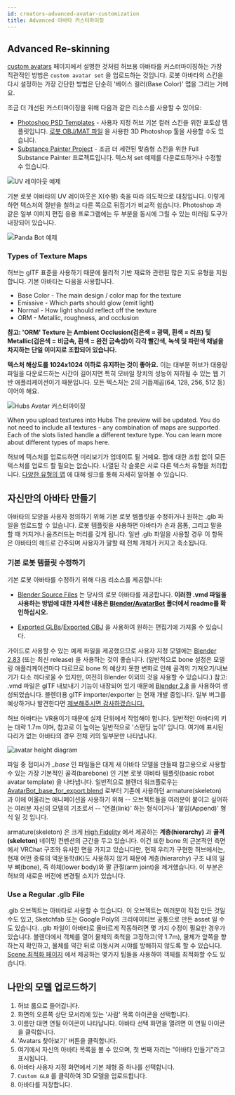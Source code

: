 ```yaml
---
id: creators-advanced-avatar-customization
title: Advanced 아바타 커스터마이징
---
```


## Advanced Re-skinning 

[custom avatars](intro-avatars.html) 페이지에서 설명한 것처럼 허브용 아바타를 커스터마이징하는 가장 직관적인 방법은 `custom avatar set` 을 업로드하는 것입니다.
로봇 아바타의 스킨을 다시 설정하는 가장 간단한 방법은 단순히 '베이스 컬러(Base Color)' 맵을 그리는 거에요.

조금 더 개선된 커스터마이징을 위해 다음과 같은 리소스를 사용할 수 있어요:

* [Photoshop PSD Templates](https://github.com/MozillaReality/hubs-avatar-pipelines/blob/master/Photoshop) - 사용자 지정 허브 기본 컬러 스킨을 위한 포토샵 템플릿입니다.
  [로봇 OBJ/MAT 파일](https://github.com/j-conrad/hubs-avatar-pipelines/tree/master/Other%20model%20formats) 을 사용한 3D Photoshop 툴을 사용할 수도 있습니다.
* [Substance Painter Project](https://github.com/MozillaReality/hubs-avatar-pipelines/blob/master/Substance) - 조금 더 세련된 맞춤형 스킨을 위한 Full Substance Painter 프로젝트입니다. 텍스처 set 예제를 다운로드하거나 수정할 수 있습니다.

![UV 레이아웃 예제](../website/static/img/UVLayout.jpg)


기본 로봇 아바타의 UV 레이아웃은 X(수평) 축을 따라 의도적으로 대칭입니다. 이렇게 하면 텍스처의 절반을 칠하고 다른 쪽으로 뒤집기가 비교적 쉽습니다. Photoshop 과 같은 일부 이미지 편집 응용 프로그램에는 두 부분을 동시에 그릴 수 있는 미러링 도구가 내장되어 있습니다.

![Panda Bot 예제](../website/static/img/PandaBot.jpg)


### Types of Texture Maps

허브는 glTF 표준을 사용하기 때문에 물리적 기반 재료와 관련된 많은 지도 유형을 지원합니다. 기본 아바타는 다음을 사용합니다.

* Base Color - The main design / color map for the texture
* Emissive - Which parts should glow (emit light)
* Normal - How light should reflect off the texture
* ORM - Metallic, roughness, and occlusion

__참고: 'ORM' Texture 는 Ambient Occlusion(검은색 = 광택, 흰색 = 러프) 및 Metallic(검은색 = 비금속, 흰색 = 완전 금속성)이 각각 빨간색, 녹색 및 파란색 채널을 차지하는 단일 이미지로 조합되어 있습니다.__

__텍스처 해상도를 1024x1024 이하로 유지하는 것이 좋아요.__ 이는 대부분 허브가 대용량 파일을 다운로드하는 시간이 길어지면 특히 모바일 장치의 성능이 저하될 수 있는 웹 기반 애플리케이션이기 때문입니다. 모든 텍스처는 2의 거듭제곱(64, 128, 256, 512 등)이어야 해요.

![Hubs Avatar 커스터마이징](../website/static/img/avatar-customization.jpeg) 

When you upload textures into Hubs The preview will be updated.
You do not need to include all textures - any combination of maps are supported.
Each of the slots listed handle a different texture type.
You can learn more about different types of maps here.

허브에 텍스처를 업로드하면 미리보기가 업데이트 될 거예요. 맵에 대한 조합 없이 모든 텍스처를 업로드 할 필요는 없습니다.
나열된 각 슬롯은 서로 다른 텍스처 유형을 처리합니다.
[다양한 유형의 맵](https://www.khronos.org/blog/art-pipeline-for-gltf) 에 대해 링크를 통해 자세히 알아볼 수 있습니다.


## 자신만의 아바타 만들기

아바타의 모양을 사용자 정의하기 위해 기본 로봇 템플릿을 수정하거나 원하는 .glb 파일을 업로드할 수 있습니다. 로봇 템플릿을 사용하면 아바타가 손과 몸통, 그리고 말을 할 때 커지거나 움츠러드는 머리를 갖게 됩니다. 일반 .glb 파일을 사용할 경우 이 항목은 아바타의 헤드로 간주되며 사용자가 말할 때 전체 개체가 커지고 축소됩니다.


### 기본 로봇 템플릿 수정하기

기본 로봇 아바타를 수정하기 위해 다음 리소스를 제공합니다:

* [Blender Source Files](https://github.com/MozillaReality/hubs-avatar-pipelines/tree/master/Blender/AvatarBot) 는 당사의 로봇 아바타를 제공합니다. **이러한 .vmd 파일을 사용하는 방법에 대한 자세한 내용은 [Blender/AvatarBot](https://github.com/MozillaReality/hubs-avatar-pipelines/tree/master/Blender/AvatarBot) 폴더에서 readme를 확인하십시오.**

* [Exported GLBs](Exported%20GLB%20models)/[Exported OBJ](https://github.com/MozillaReality/hubs-avatar-pipelines/tree/master/Other%20model%20formats) 을 사용하여 원하는 편집기에 가져올 수 있습니다.


가이드로 사용할 수 있는 예제 파일을 제공했으므로 사용자 지정 모델에는 [Blender 2.83](https://builder.blender.org/download/) (또는 최신 release) 을 사용하는 것이 좋습니다. 
(일반적으로 bone 설정은 모델링 애플리케이션마다 다르므로 bone 의 예상치 못한 변화로 인해 골격의 가져오기/내보기가 다소 까다로울 수 있지만, 여전히 Blender 이외의 것을 사용할 수 있습니다.)
참고: .vmd 파일은 glTF 내보내기 기능이 내장되어 있기 때문에 [Blender 2.8](https://builder.blender.org/download/) 을 사용하여 생성되었습니다.
블렌더용 glTF importer/exporter 는 현재 개발 중입니다. 일부 버그를 예상하거나 발견한다면 [제보해주시면 감사하겠습니다.](https://github.com/KhronosGroup/glTF-Blender-IO/issues)

허브 아바타는 VR용이기 때문에 실제 단위에서 작업해야 합니다. 일반적인 아바타의 키는 대략 1.7m 이며, 참고로 이 높이는 일반적으로 '스탠딩 높이' 입니다.
여기에 표시된 다리가 없는 아바타의 경우 전체 키의 일부분만 나타냅니다.

![avatar height diagram](../website/static/img/avatarHeight.jpg)

파일 중 접미사가 *_base* 인 파일들은 대게 새 아바타 모델을 만들때 참고용으로 사용할 수 있는 가장 기본적인 골격(barebone) 인 기본 로봇 아바타 템플릿(basic robot avatar template) 을 나타냅니다.
일반적으로 블렌더 워크플로우는 [AvatarBot_base_for_export.blend](https://github.com/MozillaReality/hubs-avatar-pipelines/tree/master/Blender/AvatarBot)
로부터 기존에 사용하던 armature(skeleton) 과 이에 어울리는 애니메이션을 사용하기 위해 -- 오브젝트들을 여러분이 붙이고 싶어하는 여러분 자신의 모델의 기초로서 -- '연결(link)' 하는 형식이거나 '붙임(Append)' 형식 일 것 입니다.

armature(skeleton) 은 크게 [High Fidelity](https://docs.highfidelity.com/en/rc80/create/avatars/avatar-standards.html#skeleton) 에서 제공하는 **계층(hierarchy)** 과 **골격(skeleton)** 네이밍 컨벤션의 근간을 두고 있습니다.
이건 또한 bone 의 근본적인 측면에서 VRChat 구조와 유사한 면을 가지고 있습니다만, 현재 우리가 구현한 허브에서는, 현재 어떤 종류의 역운동학(IK)도 사용하지 않기 때문에 계층(hierarchy) 구조 내의 일부 뼈(bone), 즉 하체(lower body)와 팔 관절(arm joint)을 제거했습니다.
이 부분은 허브의 새로운 버전에 변경될 소지가 있습니다.

### Use a Regular .glb File

.glb 오브젝트는 아바타로 사용할 수 있습니다. 이 오브젝트는 여러분이 직접 만든 것일 수도 있고, Sketchfab 또는 Google Poly의 크리에이티브 공통으로 만든 asset 일 수도 있습니다.
.glb 파일이 아바타로 올바르게 작동하려면 몇 가지 수정이 필요한 경우가 있습니다.
블렌더에서 객체를 열어 물체의 축척을 고정하고(약 1.7m), 물체가 앞쪽을 향하는지 확인하고, 물체를 약간 뒤로 이동시켜 시야를 방해하지 않도록 할 수 있습니다.
[Scene 최적화 페이지](spoke-optimization.html) 에서 제공하는 몇가지 팁들을 사용하여 객체를 최적화할 수도 있습니다.

## 나만의 모델 업로드하기

1. 허브 룸으로 들어갑니다.
2. 화면의 오른쪽 상단 모서리에 있는 '사람' 목록 아이콘을 선택합니다.
3. 이름만 대면 연필 아이콘이 나타납니다. 아바타 선택 화면을 열려면 이 연필 아이콘을 클릭합니다.
4. 'Avatars 찾아보기' 버튼을 클릭합니다.
5. 여기에서 자신의 아바타 목록을 볼 수 있으며, 첫 번째 자리는 "아바타 만들기"라고 표시됩니다.
6. 아바타 사용자 지정 화면에서 기본 체형 중 하나를 선택합니다.
7. `Custom GLB` 를 클릭하여 3D 모델을 업로드합니다.
8. 아바타를 저장합니다.

<!--
작업관리 -
1) 일부 이미지의 크기를 줄여 크기가 크지 않도록 합니다.
2) 말을 할 때 머리를 기르는 대신 입을 사용하는 것에 대한 정보를 피드백으로 추가합니다.
-->
